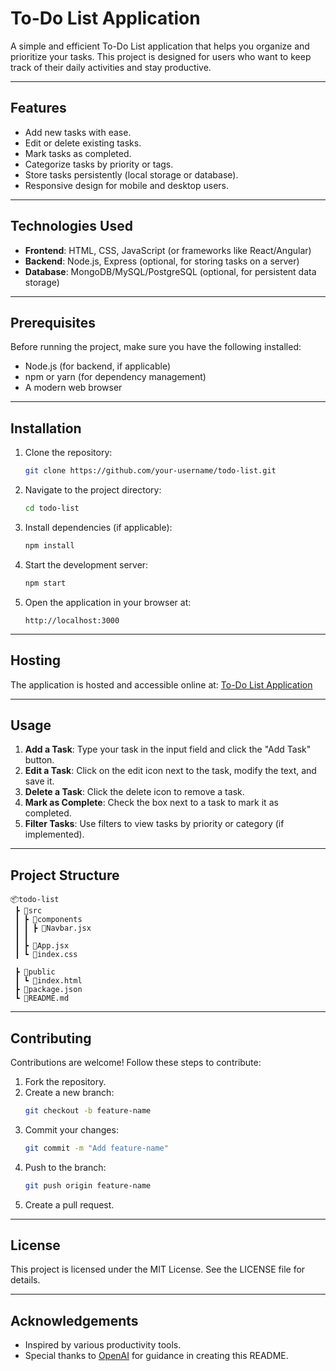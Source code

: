 # To-Do List Application

A simple and efficient To-Do List application that helps you organize and prioritize your tasks. This project is designed for users who want to keep track of their daily activities and stay productive.

---

## Features

- Add new tasks with ease.
- Edit or delete existing tasks.
- Mark tasks as completed.
- Categorize tasks by priority or tags.
- Store tasks persistently (local storage or database).
- Responsive design for mobile and desktop users.

---

## Technologies Used

- **Frontend**: HTML, CSS, JavaScript (or frameworks like React/Angular)
- **Backend**: Node.js, Express (optional, for storing tasks on a server)
- **Database**: MongoDB/MySQL/PostgreSQL (optional, for persistent data storage)

---

## Prerequisites

Before running the project, make sure you have the following installed:

- Node.js (for backend, if applicable)
- npm or yarn (for dependency management)
- A modern web browser

---

## Installation

1. Clone the repository:
   ```bash
   git clone https://github.com/your-username/todo-list.git
   ```

2. Navigate to the project directory:
   ```bash
   cd todo-list
   ```

3. Install dependencies (if applicable):
   ```bash
   npm install
   ```

4. Start the development server:
   ```bash
   npm start
   ```

5. Open the application in your browser at:
   ```
   http://localhost:3000
   ```

---

## Hosting

The application is hosted and accessible online at:
[To-Do List Application](https://todo-list-ibq9.onrender.com)

---

## Usage

1. **Add a Task**: Type your task in the input field and click the "Add Task" button.
2. **Edit a Task**: Click on the edit icon next to the task, modify the text, and save it.
3. **Delete a Task**: Click the delete icon to remove a task.
4. **Mark as Complete**: Check the box next to a task to mark it as completed.
5. **Filter Tasks**: Use filters to view tasks by priority or category (if implemented).

---

## Project Structure

```
📦todo-list
 ┣ 📂src
 ┃ ┣ 📂components
 ┃ ┃ ┣ 📜Navbar.jsx
 ┃ ┃ 
 ┃ ┣ 📜App.jsx
 ┃ ┗ 📜index.css
  
 ┣ 📂public
 ┃ ┗ 📜index.html
 ┣ 📜package.json
 ┗ 📜README.md
```

---

## Contributing

Contributions are welcome! Follow these steps to contribute:

1. Fork the repository.
2. Create a new branch:
   ```bash
   git checkout -b feature-name
   ```
3. Commit your changes:
   ```bash
   git commit -m "Add feature-name"
   ```
4. Push to the branch:
   ```bash
   git push origin feature-name
   ```
5. Create a pull request.

---

## License

This project is licensed under the MIT License. See the LICENSE file for details.

---

## Acknowledgements

- Inspired by various productivity tools.
- Special thanks to [OpenAI](https://openai.com) for guidance in creating this README.
